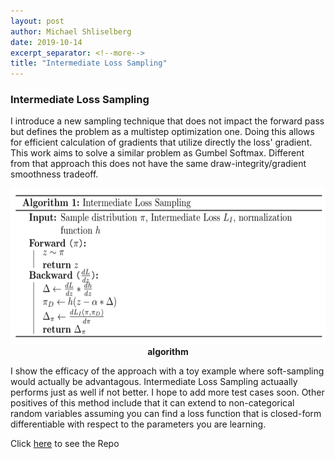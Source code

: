 ```yaml
---
layout: post
author: Michael Shliselberg
date: 2019-10-14
excerpt_separator: <!--more-->
title: "Intermediate Loss Sampling"
---
```


### Intermediate Loss Sampling  
I introduce a new sampling technique that does not impact the forward pass but defines the problem as a multistep optimization one. Doing this allows for efficient calculation of gradients that utilize directly the loss' gradient. This work aims to solve a similar problem as Gumbel Softmax. Different from that approach this does not have the same draw-integrity/gradient smoothness tradeoff. 

<!--more-->
  
<p align="center">
  <img src="/images/ILS/ILS.png" width="650px" height="250px">
  <br><b>algorithm</b>
</p> 
  
I show the efficacy of the approach with a toy example where soft-sampling would actually be advantagous. Intermediate Loss Sampling actuaally performs just as well if not better. I hope to add more test cases soon. Other positives of this method include that it can extend to non-categorical random variables assuming you can find a loss function that is closed-form differentiable with respect to the parameters you are learning.  

Click [here](https://github.com/mshlis/ILSampling) to see the Repo